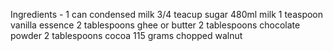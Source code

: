 Ingredients -
1 can condensed milk
3/4 teacup sugar
480ml milk
1 teaspoon vanilla essence
2 tablespoons ghee or butter
2 tablespoons chocolate powder
2 tablespoons cocoa
115 grams chopped walnut